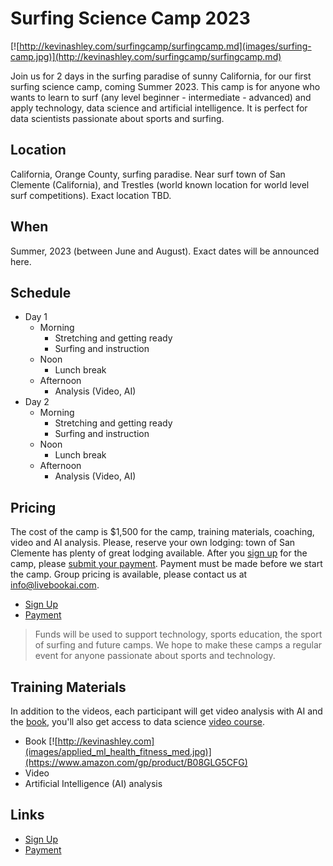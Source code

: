 # Surfing Science Camp 2023

[![http://kevinashley.com/surfingcamp/surfingcamp.md](images/surfing-camp.jpg)](http://kevinashley.com/surfingcamp/surfingcamp.md)

Join us for 2 days in the surfing paradise of sunny California, for our first surfing science camp, coming Summer 2023. This camp is for anyone who wants to learn to surf (any level beginner - intermediate - advanced) and apply technology, data science and artificial intelligence. It is perfect for data scientists passionate about sports and surfing.

## Location

California, Orange County, surfing paradise. Near surf town of San Clemente (California), and Trestles (world known location for world level surf competitions). Exact location TBD.

## When

Summer, 2023 (between June and August). Exact dates will be announced here.

## Schedule

- Day 1 
    - Morning 
        - Stretching and getting ready
        - Surfing and instruction
    - Noon 
        - Lunch break
    - Afternoon
        - Analysis (Video, AI)
- Day 2
    - Morning 
        - Stretching and getting ready
        - Surfing and instruction
    - Noon 
        - Lunch break
    - Afternoon
        - Analysis (Video, AI)

## Pricing

The cost of the camp is $1,500 for the camp, training materials, coaching, video and AI analysis. Please, reserve your own lodging: town of San Clemente has plenty of great lodging available. After you [sign up](https://docs.google.com/forms/d/e/1FAIpQLScXdsfbKFUxMy-CIIvuNawVKA0dfEwl-9Xtrhyn2IlRk5VQDg/viewform?usp=sf_link) for the camp, please [submit your payment](https://buy.stripe.com/3csaGk4Qk2byfqo7sw). Payment must be made before we start the camp. Group pricing is available, please contact us at info@livebookai.com.

- [Sign Up](https://docs.google.com/forms/d/e/1FAIpQLScXdsfbKFUxMy-CIIvuNawVKA0dfEwl-9Xtrhyn2IlRk5VQDg/viewform?usp=sf_link)
- [Payment](https://buy.stripe.com/3csaGk4Qk2byfqo7sw) 

> Funds will be used to support technology, sports education, the sport of surfing and future camps. We hope to make these camps a regular event for anyone passionate about sports and technology.

## Training Materials

In addition to the videos, each participant will get video analysis with AI and the [book](https://www.amazon.com/gp/product/B08GLG5CFG), you'll also get access to data science  [video course](https://ai-learning.vhx.tv/). 

- Book
[![http://kevinashley.com](images/applied_ml_health_fitness_med.jpg)](https://www.amazon.com/gp/product/B08GLG5CFG)
- Video
- Artificial Intelligence (AI) analysis

## Links

- [Sign Up](https://docs.google.com/forms/d/e/1FAIpQLScXdsfbKFUxMy-CIIvuNawVKA0dfEwl-9Xtrhyn2IlRk5VQDg/viewform?usp=sf_link)
- [Payment](https://buy.stripe.com/3csaGk4Qk2byfqo7sw) 
